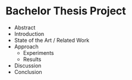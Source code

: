 # Bachelor Thesis Project

- Abstract
- Introduction
- State of the Art / Related Work
- Approach
    - Experiments
    - Results
- Discussion
- Conclusion


